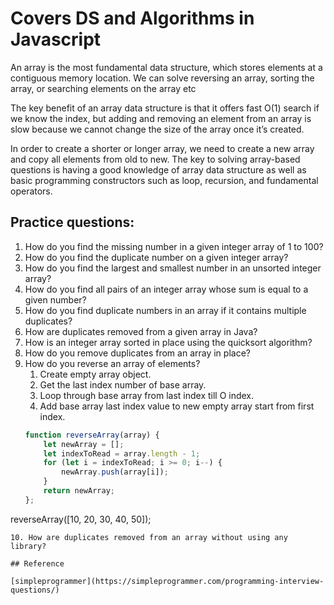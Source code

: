 
# Covers DS and Algorithms in Javascript

An array is the most fundamental data structure, which stores elements at a contiguous memory location. We can solve reversing an array, sorting the array, or searching elements on the array etc

The key benefit of an array data structure is that it offers fast O(1) search if we know the index, but adding and removing an element from an array is slow because we cannot change the size of the array once it’s created.

In order to create a shorter or longer array, we need to create a new array and copy all elements from old to new. The key to solving array-based questions is having a good knowledge of array data structure as well as basic programming constructors such as loop, recursion, and fundamental operators.

## Practice questions:

1. How do you find the missing number in a given integer array of 1 to 100?
2. How do you find the duplicate number on a given integer array?
3. How do you find the largest and smallest number in an unsorted integer array?
4. How do you find all pairs of an integer array whose sum is equal to a given number?
5. How do you find duplicate numbers in an array if it contains multiple duplicates?
6. How are duplicates removed from a given array in Java?
7. How is an integer array sorted in place using the quicksort algorithm?
8. How do you remove duplicates from an array in place?
9. How do you reverse an array of elements?
    1. Create empty array object.
    2. Get the last index number of base array.
    3. Loop through base array from last index till O index.
    4. Add base array last index value to new empty array start from first index.
    ```javascript
    function reverseArray(array) {
        let newArray = [];
        let indexToRead = array.length - 1;
        for (let i = indexToRead; i >= 0; i--) {
            newArray.push(array[i]);
        }
        return newArray;
    };

reverseArray([10, 20, 30, 40, 50]);
```
10. How are duplicates removed from an array without using any library?

## Reference

[simpleprogrammer](https://simpleprogrammer.com/programming-interview-questions/)
